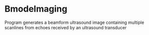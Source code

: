 # BmodeImaging
 
Program generates a beamform ultrasound image containing multiple scanlines from echoes received by an ultrasound transducer
